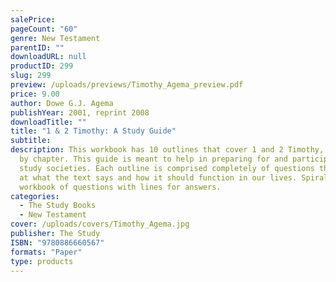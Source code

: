 ```yaml
---
salePrice: 
pageCount: "60"
genre: New Testament
parentID: ""
downloadURL: null
productID: 299
slug: 299
preview: /uploads/previews/Timothy_Agema_preview.pdf
price: 9.00
author: Dowe G.J. Agema
publishYear: 2001, reprint 2008
downloadTitle: ""
title: "1 & 2 Timothy: A Study Guide"
subtitle: 
description: This workbook has 10 outlines that cover 1 and 2 Timothy, chapter
  by chapter. This guide is meant to help in preparing for and participating in
  study societies. Each outline is comprised completely of questions that look
  at what the text says and how it should function in our lives. Spiral bound
  workbook of questions with lines for answers.
categories:
  - The Study Books
  - New Testament
cover: /uploads/covers/Timothy_Agema.jpg
publisher: The Study
ISBN: "9780886660567"
formats: "Paper"
type: products
---
```

